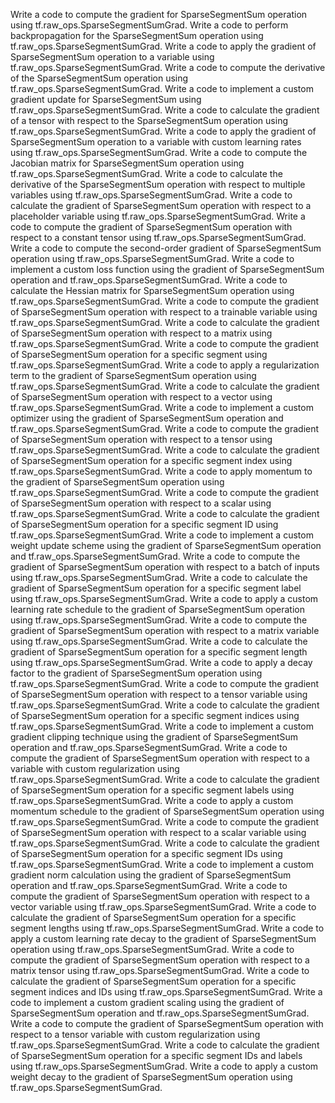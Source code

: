 Write a code to compute the gradient for SparseSegmentSum operation using tf.raw_ops.SparseSegmentSumGrad.
Write a code to perform backpropagation for the SparseSegmentSum operation using tf.raw_ops.SparseSegmentSumGrad.
Write a code to apply the gradient of SparseSegmentSum operation to a variable using tf.raw_ops.SparseSegmentSumGrad.
Write a code to compute the derivative of the SparseSegmentSum operation using tf.raw_ops.SparseSegmentSumGrad.
Write a code to implement a custom gradient update for SparseSegmentSum using tf.raw_ops.SparseSegmentSumGrad.
Write a code to calculate the gradient of a tensor with respect to the SparseSegmentSum operation using tf.raw_ops.SparseSegmentSumGrad.
Write a code to apply the gradient of SparseSegmentSum operation to a variable with custom learning rates using tf.raw_ops.SparseSegmentSumGrad.
Write a code to compute the Jacobian matrix for SparseSegmentSum operation using tf.raw_ops.SparseSegmentSumGrad.
Write a code to calculate the derivative of the SparseSegmentSum operation with respect to multiple variables using tf.raw_ops.SparseSegmentSumGrad.
Write a code to calculate the gradient of SparseSegmentSum operation with respect to a placeholder variable using tf.raw_ops.SparseSegmentSumGrad.
Write a code to compute the gradient of SparseSegmentSum operation with respect to a constant tensor using tf.raw_ops.SparseSegmentSumGrad.
Write a code to compute the second-order gradient of SparseSegmentSum operation using tf.raw_ops.SparseSegmentSumGrad.
Write a code to implement a custom loss function using the gradient of SparseSegmentSum operation and tf.raw_ops.SparseSegmentSumGrad.
Write a code to calculate the Hessian matrix for SparseSegmentSum operation using tf.raw_ops.SparseSegmentSumGrad.
Write a code to compute the gradient of SparseSegmentSum operation with respect to a trainable variable using tf.raw_ops.SparseSegmentSumGrad.
Write a code to calculate the gradient of SparseSegmentSum operation with respect to a matrix using tf.raw_ops.SparseSegmentSumGrad.
Write a code to compute the gradient of SparseSegmentSum operation for a specific segment using tf.raw_ops.SparseSegmentSumGrad.
Write a code to apply a regularization term to the gradient of SparseSegmentSum operation using tf.raw_ops.SparseSegmentSumGrad.
Write a code to calculate the gradient of SparseSegmentSum operation with respect to a vector using tf.raw_ops.SparseSegmentSumGrad.
Write a code to implement a custom optimizer using the gradient of SparseSegmentSum operation and tf.raw_ops.SparseSegmentSumGrad.
Write a code to compute the gradient of SparseSegmentSum operation with respect to a tensor using tf.raw_ops.SparseSegmentSumGrad.
Write a code to calculate the gradient of SparseSegmentSum operation for a specific segment index using tf.raw_ops.SparseSegmentSumGrad.
Write a code to apply momentum to the gradient of SparseSegmentSum operation using tf.raw_ops.SparseSegmentSumGrad.
Write a code to compute the gradient of SparseSegmentSum operation with respect to a scalar using tf.raw_ops.SparseSegmentSumGrad.
Write a code to calculate the gradient of SparseSegmentSum operation for a specific segment ID using tf.raw_ops.SparseSegmentSumGrad.
Write a code to implement a custom weight update scheme using the gradient of SparseSegmentSum operation and tf.raw_ops.SparseSegmentSumGrad.
Write a code to compute the gradient of SparseSegmentSum operation with respect to a batch of inputs using tf.raw_ops.SparseSegmentSumGrad.
Write a code to calculate the gradient of SparseSegmentSum operation for a specific segment label using tf.raw_ops.SparseSegmentSumGrad.
Write a code to apply a custom learning rate schedule to the gradient of SparseSegmentSum operation using tf.raw_ops.SparseSegmentSumGrad.
Write a code to compute the gradient of SparseSegmentSum operation with respect to a matrix variable using tf.raw_ops.SparseSegmentSumGrad.
Write a code to calculate the gradient of SparseSegmentSum operation for a specific segment length using tf.raw_ops.SparseSegmentSumGrad.
Write a code to apply a decay factor to the gradient of SparseSegmentSum operation using tf.raw_ops.SparseSegmentSumGrad.
Write a code to compute the gradient of SparseSegmentSum operation with respect to a tensor variable using tf.raw_ops.SparseSegmentSumGrad.
Write a code to calculate the gradient of SparseSegmentSum operation for a specific segment indices using tf.raw_ops.SparseSegmentSumGrad.
Write a code to implement a custom gradient clipping technique using the gradient of SparseSegmentSum operation and tf.raw_ops.SparseSegmentSumGrad.
Write a code to compute the gradient of SparseSegmentSum operation with respect to a variable with custom regularization using tf.raw_ops.SparseSegmentSumGrad.
Write a code to calculate the gradient of SparseSegmentSum operation for a specific segment labels using tf.raw_ops.SparseSegmentSumGrad.
Write a code to apply a custom momentum schedule to the gradient of SparseSegmentSum operation using tf.raw_ops.SparseSegmentSumGrad.
Write a code to compute the gradient of SparseSegmentSum operation with respect to a scalar variable using tf.raw_ops.SparseSegmentSumGrad.
Write a code to calculate the gradient of SparseSegmentSum operation for a specific segment IDs using tf.raw_ops.SparseSegmentSumGrad.
Write a code to implement a custom gradient norm calculation using the gradient of SparseSegmentSum operation and tf.raw_ops.SparseSegmentSumGrad.
Write a code to compute the gradient of SparseSegmentSum operation with respect to a vector variable using tf.raw_ops.SparseSegmentSumGrad.
Write a code to calculate the gradient of SparseSegmentSum operation for a specific segment lengths using tf.raw_ops.SparseSegmentSumGrad.
Write a code to apply a custom learning rate decay to the gradient of SparseSegmentSum operation using tf.raw_ops.SparseSegmentSumGrad.
Write a code to compute the gradient of SparseSegmentSum operation with respect to a matrix tensor using tf.raw_ops.SparseSegmentSumGrad.
Write a code to calculate the gradient of SparseSegmentSum operation for a specific segment indices and IDs using tf.raw_ops.SparseSegmentSumGrad.
Write a code to implement a custom gradient scaling using the gradient of SparseSegmentSum operation and tf.raw_ops.SparseSegmentSumGrad.
Write a code to compute the gradient of SparseSegmentSum operation with respect to a tensor variable with custom regularization using tf.raw_ops.SparseSegmentSumGrad.
Write a code to calculate the gradient of SparseSegmentSum operation for a specific segment IDs and labels using tf.raw_ops.SparseSegmentSumGrad.
Write a code to apply a custom weight decay to the gradient of SparseSegmentSum operation using tf.raw_ops.SparseSegmentSumGrad.
